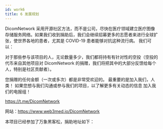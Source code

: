 ```yaml
---
id: work6
title: 6 发展规划
---
```


DicomNetwork 采用开源社区方法，而不是公司，尽快在医疗领域建立医疗图像存储服务网络。如果我们收到捐助后，我们会继续招募更多的志愿者来进行全球扩张，使世界各地的患者，尤其是 COVID-19 患者能够对抗这种流行病。
我们可以：

对于那些参与该项目的人，无论数量多少，我们都将持有有针对性的空投（空投的代币来自其他项目对 DicomNetwork 的捐赠，我们将把其中的大部分反馈给每个人，特别是社区贡献者）。

您捐赠的任何金额（一次或多次）都是非常受欢迎的。
最重要的是加入我们，人类！
如果您想与我们沟通或参与我们的项目，以了解更多有关动态的信息
加入我们的电报组！

https://t.me/DicomNetwork

网站：https://www.web3med.io/DicomNetwork

<a>本项目已经参加了万象黑客松，捐助地址如下：</a>
